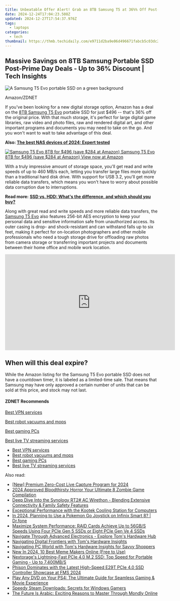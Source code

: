 ```yaml
---
title: Unbeatable Offer Alert! Grab an 8TB Samsung T5 at 36%% Off Post-Prime Day | Exclusive Insider Deal
date: 2024-12-24T17:04:23.508Z
updated: 2024-12-27T17:54:37.976Z
tags:
  - laptops
categories:
  - tech
thumbnail: https://thmb.techidaily.com/e9711d2ba9e06d496671fabcb5c03dc2cfd9b4b1eb26d7f5f5a9a68662ceb542.jpg
---
```


## Massive Savings on 8TB Samsung Portable SSD Post-Prime Day Deals - Up to 36% Discount | Tech Insights

![A Samsung T5 Evo portable SSD on a green background](https://www.zdnet.com/a/img/resize/3cfa019d43ff4018159ea4e1d469a56fade052c6/2024/08/07/3a8cdb31-a8d7-4df6-9436-5c04f22c0ab5/samsung-evo-t5-2.jpg?auto=webp&width=1280)

Amazon/ZDNET

If you've been looking for a new digital storage option, Amazon has a deal on the [8TB Samsung T5 Evo](https://buy.geni.us/Proxy.ashx?TSID=368250&GR%5FURL=https%3A%2F%2Fwww.amazon.com%2FSAMSUNG-Portable-External-MU-PH8T0S-AM%2Fdp%2FB0CMDGGJTZ%3Fth%3D1%26tag%3Dzd-buy-button-20%26ascsubtag%3D%5F%5FCOM%5FCLICK%5FID%5F%5F%7Cebe4a8f0-21d2-47e9-a009-ab33f2cdc4f9%7Cdtp&dtb=1) portable SSD for just $496 -- that's 36% off the original price. With that much storage, it's perfect for large digital game libraries, raw video and photo files, raw and rendered digital art, and other important programs and documents you may need to take on the go. And you won't want to wait to take advantage of this deal. 

**Also: [The best NAS devices of 2024: Expert tested](https://www.zdnet.com/article/best-network-attached-storage/)**

[![Samsung T5 Evo 8TB for $496 (save $284 at Amazon)](https://www.zdnet.com/a/img/resize/3473f823b109f0473adedc27e6bdf9b0d7a980d0/2024/08/07/84eef3bd-259e-44a3-aa6e-6085deb82144/samsung-t5-evo-ssd.jpg?auto=webp&fit=crop&height=172.5&width=294) Samsung T5 Evo 8TB for $496 (save $284 at Amazon) View now at Amazon](https://buy.geni.us/Proxy.ashx?TSID=368250&GR%5FURL=https%3A%2F%2Fwww.amazon.com%2FSAMSUNG-Portable-External-MU-PH8T0S-AM%2Fdp%2FB0CMDGGJTZ%3Ftag%3Dzd-buy-button-20%26ascsubtag%3D%5F%5FCOM%5FCLICK%5FID%5F%5F%7Cebe4a8f0-21d2-47e9-a009-ab33f2cdc4f9%7Cdtp&dtb=1)

With a truly impressive amount of storage space, you'll get read and write speeds of up to 460 MB/s each, letting you transfer large files more quickly than a traditional hard disk drive. With support for USB 3.2, you'll get more reliable data transfers, which means you won't have to worry about possible data corruption due to interruptions. 

**Read more:** **[SSD vs. HDD: What's the difference, and which should you buy?](https://www.zdnet.com/article/ssd-vs-hdd-whats-the-difference-and-which-should-you-buy/)** 

Along with great read and write speeds and more reliable data transfers, the [Samsung T5 Evo](https://buy.geni.us/Proxy.ashx?TSID=368250&GR%5FURL=https%3A%2F%2Fwww.amazon.com%2FSAMSUNG-Portable-External-MU-PH8T0S-AM%2Fdp%2FB0CMDGGJTZ%3Fth%3D1%26tag%3Dzd-buy-button-20%26ascsubtag%3D%5F%5FCOM%5FCLICK%5FID%5F%5F%7Cebe4a8f0-21d2-47e9-a009-ab33f2cdc4f9%7Cdtp&dtb=1) also features 256-bit AES encryption to keep your personal data and sensitive information safe from unauthorized access. Its outer casing is drop- and shock-resistant and can withstand falls up to six feet, making it perfect for on-location photographers and other mobile professionals who need a tough storage drive for offloading raw photos from camera storage or transferring important projects and documents between their home office and mobile work location. 

<!-- affiliate ads begin -->
<iframe width="560" height="315" src="https://www.youtube.com/embed/ITtcSWvS8bo?si=4M4BfMgaabrW6148" title="YouTube video player" frameborder="0" allow="accelerometer; autoplay; clipboard-write; encrypted-media; gyroscope; picture-in-picture; web-share" referrerpolicy="strict-origin-when-cross-origin" allowfullscreen></iframe>
<!-- affiliate ads end -->

## When will this deal expire?

While the Amazon listing for the Samsung T5 Evo portable SSD does not have a countdown timer, it is labeled as a limited-time sale. That means that Samsung may have only approved a certain number of units that can be sold at this price, and stock may not last.

#### **ZDNET** Recommends

[Best VPN services](https://www.zdnet.com/article/best-vpn/ "Best VPN services")

[Best robot vacuums and mops](https://www.zdnet.com/article/best-robot-vacuum-mop/ "Best robot vacuums and mops")

[Best gaming PCs](https://www.zdnet.com/article/best-gaming-pc/ "Best gaming PCs")

[Best live TV streaming services](https://www.zdnet.com/article/best-live-tv-streaming-service/ "Best live TV streaming services")

* [Best VPN services](https://www.zdnet.com/article/best-vpn/ "Best VPN services")
* [Best robot vacuums and mops](https://www.zdnet.com/article/best-robot-vacuum-mop/ "Best robot vacuums and mops")
* [Best gaming PCs](https://www.zdnet.com/article/best-gaming-pc/ "Best gaming PCs")
* [Best live TV streaming services](https://www.zdnet.com/article/best-live-tv-streaming-service/ "Best live TV streaming services")

<ins class="adsbygoogle"
     style="display:block"
     data-ad-format="autorelaxed"
     data-ad-client="ca-pub-7571918770474297"
     data-ad-slot="1223367746"></ins>

<ins class="adsbygoogle"
     style="display:block"
     data-ad-client="ca-pub-7571918770474297"
     data-ad-slot="8358498916"
     data-ad-format="auto"
     data-full-width-responsive="true"></ins>

<span class="atpl-alsoreadstyle">Also read:</span>
<div><ul>
<li><a href="https://digital-screen-recording.techidaily.com/new-premium-zero-cost-live-capture-program-for-2024/"><u>[New] Premium Zero-Cost Live Capture Program for 2024</u></a></li>
<li><a href="https://screen-capture.techidaily.com/2024-approved-bloodthirsty-horror-your-ultimate-8-zombie-game-compilation/"><u>2024 Approved Bloodthirsty Horror Your Ultimate 8 Zombie Game Compilation</u></a></li>
<li><a href="https://buynow-tips.techidaily.com/deep-dive-into-the-synology-rt2-ac-wirethon-blending-extensive-connectivity-and-family-safety-features/"><u>Deep Dive Into the Synology RT2# AC Wirethon - Blending Extensive Connectivity & Family Safety Features</u></a></li>
<li><a href="https://buynow-info.techidaily.com/exceptional-performance-with-the-kootek-cooling-station-for-computers/"><u>Exceptional Performance with the Kootek Cooling Station for Computers</u></a></li>
<li><a href="https://android-pokemon-go.techidaily.com/in-2024-planning-to-use-a-pokemon-go-joystick-on-infinix-smart-8-drfone-by-drfone-virtual-android/"><u>In 2024, Planning to Use a Pokemon Go Joystick on Infinix Smart 8? | Dr.fone</u></a></li>
<li><a href="https://hardware-reviews.techidaily.com/maximize-system-performance-raid-cards-achieve-up-to-56gbs-speeds-using-four-pcie-gen-5-ssds-or-eight-pcie-gen-ve-4-ssds/"><u>Maximize System Performance: RAID Cards Achieve Up to 56GB/S Speeds Using Four PCIe Gen 5 SSDs or Eight PCIe Gen Ve 4 SSDs</u></a></li>
<li><a href="https://hardware-reviews.techidaily.com/navigate-through-advanced-electronics-explore-toms-hardware-hub/"><u>Navigate Through Advanced Electronics - Explore Tom's Hardware Hub</u></a></li>
<li><a href="https://hardware-reviews.techidaily.com/navigating-digital-frontiers-with-toms-hardware-insights-t17238642572173/"><u>Navigating Digital Frontiers with Tom's Hardware Insights</u></a></li>
<li><a href="https://hardware-reviews.techidaily.com/navigating-pc-world-with-toms-hardware-insights-for-savvy-shoppers/"><u>Navigating PC World with Tom's Hardware Insights for Savvy Shoppers</u></a></li>
<li><a href="https://meme-emoji.techidaily.com/new-in-2024-10-best-meme-makers-online-free-to-use/"><u>New In 2024, 10 Best Meme Makers Online (Free to Use)</u></a></li>
<li><a href="https://hardware-reviews.techidaily.com/nextorages-lightning-fast-pcie-40-m2-ssd-top-speed-for-portable-gaming-up-to-7400mbs/"><u>Nextorage's Lightning-Fast PCIe 4.0 M.2 SSD: Top Speed for Portable Gaming - Up to 7,400MB/S</u></a></li>
<li><a href="https://hardware-reviews.techidaily.com/phison-dominates-with-the-latest-high-speed-e29t-pcie-40-ssd-controller-showcase-at-fms-2024/"><u>Phison Dominates with the Latest High-Speed E29T PCIe 4.0 SSD Controller Showcase at FMS 2024</u></a></li>
<li><a href="https://some-knowledge.techidaily.com/play-any-dvd-on-your-ps4-the-ultimate-guide-for-seamless-gaming-and-movie-experience/"><u>Play Any DVD on Your PS4: The Ultimate Guide for Seamless Gaming & Movie Experience</u></a></li>
<li><a href="https://windows11.techidaily.com/speedy-steam-downloads-secrets-for-windows-gamers/"><u>Speedy Steam Downloads: Secrets for Windows Gamers</u></a></li>
<li><a href="https://mondly-stories.techidaily.com/the-future-is-arabic-exciting-reasons-to-master-through-mondly-online/"><u>The Future Is Arabic: Exciting Reasons to Master Through Mondly Online</u></a></li>
</ul></div>

